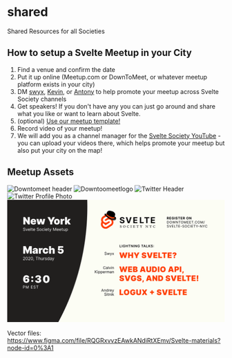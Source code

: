 # shared
Shared Resources for all Societies

## How to setup a Svelte Meetup in your City

1. Find a venue and confirm the date
2. Put it up online (Meetup.com or DownToMeet, or whatever meetup platform exists in your city)
3. DM [swyx](https://twitter.com/swyx), [Kevin](https://twitter.com/kevmodrome), or [Antony](https://github.com/antony) to help promote your meetup across Svelte Society channels
4. Get speakers! If you don't have any you can just go around and share what you like or want to learn about Svelte.
5. (optional) [Use our meetup template!](https://docs.google.com/presentation/d/1MQv2rMKtlV8pyXSNl1o8nksI1ma0gTF2A_DRFRIojJY/edit?usp=sharing)
6. Record video of your meetup!
7. We will add you as a channel manager for the [Svelte Society YouTube](https://www.youtube.com/channel/UCZSr5B0l07JXK2FIeWA0-jw) - you can upload your videos there, which helps promote your meetup but also put your city on the map!


## Meetup Assets

![Downtomeet header](https://user-images.githubusercontent.com/6764957/75638786-a87e7480-5bfb-11ea-90ef-8ea507bc0457.jpg)
![Downtoomeetlogo](https://user-images.githubusercontent.com/6764957/75638787-a87e7480-5bfb-11ea-878a-25bec4044e0b.jpg)
![Twitter Header](https://user-images.githubusercontent.com/6764957/75638788-a87e7480-5bfb-11ea-9270-7c7552a40042.jpg)
![Twitter Profile Photo](https://user-images.githubusercontent.com/6764957/75638789-a9170b00-5bfb-11ea-9d55-6a814e3a1996.jpg)
![Twitter assets](https://github.com/svelte-society/shared/raw/master/svgs/Twitter%20Anounce%20-%20March.svg?sanitize=true)

Vector files: https://www.figma.com/file/RQGRxvvzEAwkANdiRtXEmv/Svelte-materials?node-id=0%3A1
